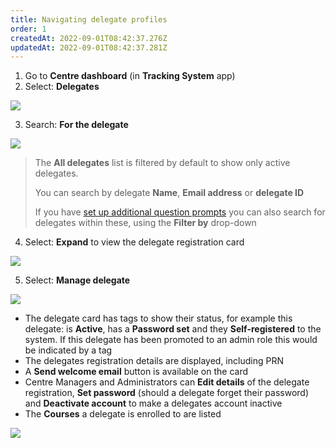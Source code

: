 ```yaml
---
title: Navigating delegate profiles
order: 1
createdAt: 2022-09-01T08:42:37.276Z
updatedAt: 2022-09-01T08:42:37.281Z
---
```

1. Go to **Centre dashboard** (in **Tracking System** app) 
2. Select: **Delegates**​

![](/img/cm-6-01-Navigating.jpg)

3. Search: **For the delegate​**

![](/img/cm-6-02-Navigating.jpg)

> The **All delegates** list is filtered by default to show only active delegates.  ​
>
> You can search by delegate ​**Name**, **Email address** or **delegate ID​**
>
> If you have [set up additional question prompts](/user-guide/centremanager/02-centre-management/configuring-centre-details/managing-registration-prompts) you can also search for delegates within these, using the **Filter by** drop-down​

4. Select: **Expand** to view the delegate registration card​

![](/img/cm-6-03-Navigating.jpg)

5. Select: **Manage delegate​**

![](/img/cm-6-04-Navigating.jpg)

* The delegate card has tags to show their status, for example this delegate: is **Active**, has a **Password set** and they **Self-registered** to the system. If this delegate has been promoted to an admin role this would be indicated by a tag 
* The delegates registration details are displayed, including PRN 
* A **Send welcome email** button is available on the card
* Centre Managers and Administrators can **Edit details** of the delegate registration, **Set password** (should a delegate forget their password) and **Deactivate account** to make a delegates account inactive
* The **Courses** a delegate is enrolled to are listed

![](/img/cm-6-05-Navigating.jpg)